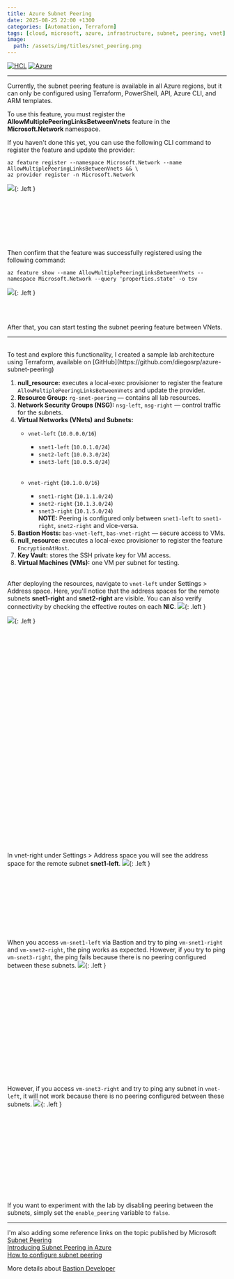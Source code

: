 ```yaml
---
title: Azure Subnet Peering
date: 2025-08-25 22:00 +1300
categories: [Automation, Terraform]
tags: [cloud, microsoft, azure, infrastructure, subnet, peering, vnet]
image:
  path: /assets/img/titles/snet_peering.png
---
```


[![HCL](https://img.shields.io/badge/language-HCL-blueviolet)](https://www.terraform.io/)
[![Azure](https://img.shields.io/badge/provider-Azure-blue)](https://registry.terraform.io/providers/hashicorp/azurerm/latest)

---

Currently, the subnet peering feature is available in all Azure regions, but it can only be configured using Terraform, PowerShell, API, Azure CLI, and ARM templates.

To use this feature, you must register the **AllowMultiplePeeringLinksBetweenVnets** feature in the **Microsoft.Network** namespace.

If you haven't done this yet, you can use the following CLI command to register the feature and update the provider:
```
az feature register --namespace Microsoft.Network --name AllowMultiplePeeringLinksBetweenVnets && \
az provider register -n Microsoft.Network
```
![](/assets/img/posts/snet_peering_register.png){: .left }

<br><br><br><br><br><br>


Then confirm that the feature was successfully registered using the following command:
```
az feature show --name AllowMultiplePeeringLinksBetweenVnets --namespace Microsoft.Network --query 'properties.state' -o tsv
```
![](/assets/img/posts/snet_peering_validate.png){: .left }

<br><br>

After that, you can start testing the subnet peering feature between VNets.

---
<br>
To test and explore this functionality, I created a sample lab architecture using Terraform, available on [GitHub](https://github.com/diegosrp/azure-subnet-peering)

1. **null_resource:** executes a local-exec provisioner to register the feature `AllowMultiplePeeringLinksBetweenVnets` and update the provider.
2. **Resource Group:** `rg-snet-peering` — contains all lab resources.
3. **Network Security Groups (NSG):** `nsg-left`, `nsg-right` — control traffic for the subnets.
4. **Virtual Networks (VNets) and Subnets:**
   - `vnet-left` (`10.0.0.0/16`)
     - `snet1-left` (`10.0.1.0/24`)
     - `snet2-left` (`10.0.3.0/24`)
     - `snet3-left` (`10.0.5.0/24`) <br><br>

   - `vnet-right` (`10.1.0.0/16`)
     - `snet1-right` (`10.1.1.0/24`)
     - `snet2-right` (`10.1.3.0/24`)
     - `snet3-right` (`10.1.5.0/24`) <br>
     **NOTE:** Peering is configured only between `snet1-left` to `snet1-right`, `snet2-right` and vice-versa.
5. **Bastion Hosts:** `bas-vnet-left`, `bas-vnet-right` — secure access to VMs.
6. **null_resource:** executes a local-exec provisioner to register the feature `EncryptionAtHost`.
7. **Key Vault:** stores the SSH private key for VM access.
8. **Virtual Machines (VMs):** one VM per subnet for testing. <br><br>

After deploying the resources, navigate to `vnet-left` under Settings > Address space. Here, you'll notice that the address spaces for the remote subnets **snet1-right** and **snet2-right** are visible. You can also verify connectivity by checking the effective routes on each **NIC**.
![](/assets/img/posts/snet_peering_vnet_left_addressspace.png){: .left }

![](/assets/img/posts/snet_peering_vm_snet1_left_nic.png){: .left } 


<br><br><br><br><br><br><br><br><br><br><br><br><br><br><br><br><br><br><br><br><br><br><br><br><br><br><br><br><br>

In vnet-right under Settings > Address space you will see the address space for the remote subnet **snet1-left**.
![](/assets/img/posts/snet_peering_vnet_right_addressspace.png){: .left }

<br><br><br><br><br><br><br><br>

When you access `vm-snet1-left` via Bastion and try to ping `vm-snet1-right` and `vm-snet2-right`, the ping works as expected. However, if you try to ping `vm-snet3-right`, the ping fails because there is no peering configured between these subnets.
![](/assets/img/posts/snet_peering_vm_snet1_left_ping.png){: .left }

<br><br><br><br><br><br><br><br><br><br><br><br><br><br>

However, if you access `vm-snet3-right` and try to ping any subnet in `vnet-left`, it will not work because there is no peering configured between these subnets.
![](/assets/img/posts/snet_peering_vm_snet3_right_ping.png){: .left }


<br><br><br><br><br><br><br><br><br><br><br>

If you want to experiment with the lab by disabling peering between the subnets, simply set the `enable_peering` variable to `false`.


---

I'm also adding some reference links on the topic published by Microsoft <br>
[Subnet Peering](https://techcommunity.microsoft.com/blog/azurenetworkingblog/subnet-peering/4397640) <br>
[Introducing Subnet Peering in Azure](https://techcommunity.microsoft.com/blog/azurenetworkingblog/introducing-subnet-peering-in-azure/4383841) <br>
[How to configure subnet peering](https://learn.microsoft.com/en-us/azure/virtual-network/how-to-configure-subnet-peering#subnet-peering-checks-and-limitations) <br>

More details about [Bastion Developer](https://learn.microsoft.com/en-us/azure/bastion/quickstart-developer)







